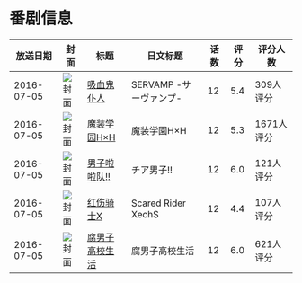 # 番剧信息

|放送日期|封面|标题|日文标题|话数|评分|评分人数|
|---|---|---|---|---|---|---|
|2016-07-05|![封面](https://lain.bgm.tv/pic/cover/c/32/8c/139964_agYQP.jpg)|[吸血鬼仆人](https://bangumi.tv/subject/139964)|SERVAMP -サーヴァンプ-|12|5.4|309人评分|
|2016-07-05|![封面](https://lain.bgm.tv/pic/cover/c/d6/1d/147438_0R2Xe.jpg)|[魔装学园H×H](https://bangumi.tv/subject/147438)|魔装学園H×H|12|5.3|1671人评分|
|2016-07-05|![封面](https://lain.bgm.tv/pic/cover/c/4c/cd/175402_9as33.jpg)|[男子啦啦队!!](https://bangumi.tv/subject/175402)|チア男子!!|12|6.0|121人评分|
|2016-07-05|![封面](https://lain.bgm.tv/pic/cover/c/62/2a/176958_zjlI8.jpg)|[红伤骑士X](https://bangumi.tv/subject/176958)|Scared Rider XechS|12|4.4|107人评分|
|2016-07-05|![封面](https://lain.bgm.tv/pic/cover/c/6c/35/180211_pxT0b.jpg)|[腐男子高校生活](https://bangumi.tv/subject/180211)|腐男子高校生活|12|6.0|621人评分|
